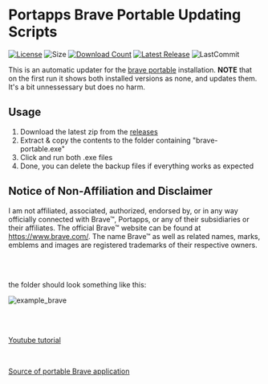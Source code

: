 # Portapps Brave Portable Updating Scripts
[![License](https://img.shields.io/github/license/mirbyte/portapps-brave-updater?color=orange&maxAge=604800)](https://raw.githubusercontent.com/mirbyte/portapps-brave-updater/master/LICENSE)
![Size](https://img.shields.io/github/repo-size/mirbyte/portapps-brave-updater?label=size&color=orange&maxAge=86400)
[![Download Count](https://img.shields.io/github/downloads/mirbyte/portapps-brave-updater/total?color=orange&maxAge=86400)](https://github.com/mirbyte/portapps-brave-updater/releases)
[![Latest Release](https://img.shields.io/github/release/mirbyte/portapps-brave-updater.svg?color=orange&maxAge=86400)](https://github.com/mirbyte/portapps-brave-updater/releases/latest)
![LastCommit](https://img.shields.io/github/last-commit/mirbyte/portapps-brave-updater?color=orange&label=repo+updated)

This is an automatic updater for the [brave portable](https://github.com/portapps/brave-portable) installation. **NOTE** that on the first run it shows both installed versions as none, and updates them. It's a bit unnessessary but does no harm.

## Usage
1. Download the latest zip from the [releases](https://github.com/mirbyte/portapps-brave-updater/releases)
2. Extract & copy the contents to the folder containing "brave-portable.exe"
3. Click and run both .exe files
4. Done, you can delete the backup files if everything works as expected


## Notice of Non-Affiliation and Disclaimer
I am not affiliated, associated, authorized, endorsed by, or in any way officially connected with Brave™, Portapps, or any of their subsidiaries or their affiliates.
The official Brave™ website can be found at https://www.brave.com/.
The name Brave™ as well as related names, marks, emblems and images are registered trademarks of their respective owners.


<br>
<br>

the folder should look something like this:


![example_brave](https://github.com/user-attachments/assets/f9536811-ba6b-404a-b9f3-d184fd3800c7)


<br>
<br>

[Youtube tutorial](https://www.youtube.com/watch?v=UAM5LLxb6xg)

<br>

[Source of portable Brave application](https://portapps.io/app/brave-portable/)
